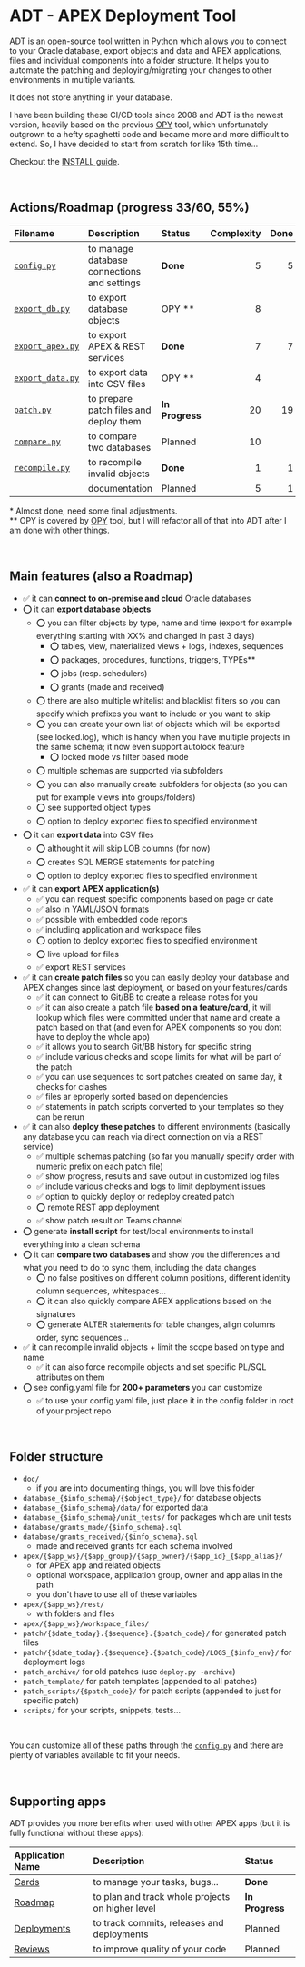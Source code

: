 # ADT - APEX Deployment Tool

ADT is an open-source tool written in Python which allows you to connect to your Oracle database, export objects and data and APEX applications, files and individual components into a folder structure.
It helps you to automate the patching and deploying/migrating your changes to other environments in multiple variants.

It does not store anything in your database.

I have been building these CI/CD tools since 2008 and ADT is the newest version, heavily based on the previous [OPY](https://github.com/jkvetina/OPY/tree/master) tool, which unfortunately outgrown to a hefty spaghetti code and became more and more difficult to extend. So, I have decided to start from scratch for like 15th time...

Checkout the [INSTALL guide](./doc/install.md).

&nbsp;

## Actions/Roadmap (progress 33/60, 55%)

| Filename                                 | Description                                    | Status          | Complexity | Done
| :-------                                 | :----------                                    | :-----          | ---------: | ---:
| [`config.py`](./doc/config.md)           | to manage database connections and settings    | __Done__        |          5 | 5
| [`export_db.py`](./doc/export_db.md)     | to export database objects                     | OPY **          |          8 |
| [`export_apex.py`](./doc/export_apex.md) | to export APEX & REST services                 | __Done__        |          7 | 7
| [`export_data.py`](./doc/export_data.md) | to export data into CSV files                  | OPY **          |          4 |
| [`patch.py`](./doc/patch.md)             | to prepare patch files and deploy them         | __In Progress__ |         20 | 19
| [`compare.py`](./doc/compare.md)         | to compare two databases                       | Planned         |         10 |
| [`recompile.py`](./doc/recompile.md)     | to recompile invalid objects                   | __Done__        |          1 | 1
|                                          | documentation                                  | Planned         |          5 | 1

\* Almost done, need some final adjustments.\
\** OPY is covered by [OPY](https://github.com/jkvetina/OPY/tree/master) tool, but I will refactor all of that into ADT after I am done with other things.

&nbsp;

## Main features (also a Roadmap)

- ✅ it can __connect to on-premise and cloud__ Oracle databases
- ⭕️ it can __export database objects__
    - ⭕️ you can filter objects by type, name and time (export for example everything starting with XX% and changed in past 3 days)
        - ⭕️ tables, view, materialized views + logs, indexes, sequences
        - ⭕️ packages, procedures, functions, triggers, TYPEs**
        - ⭕️ jobs (resp. schedulers)
        - ⭕️ grants (made and received)
    - ⭕️ there are also multiple whitelist and blacklist filters so you can specify which prefixes you want to include or you want to skip
    - ⭕️ you can create your own list of objects which will be exported (see locked.log), which is handy when you have multiple projects in the same schema; it now even support autolock feature
        - ⭕️ locked mode vs filter based mode
    - ⭕️ multiple schemas are supported via subfolders
    - ⭕️ you can also manually create subfolders for objects (so you can put for example views into groups/folders)
    - ⭕️ see supported object types
    - ⭕️ option to deploy exported files to specified environment
- ⭕️ it can __export data__ into CSV files
    - ⭕️ althought it will skip LOB columns (for now)
    - ⭕️ creates SQL MERGE statements for patching
    - ⭕️ option to deploy exported files to specified environment
- ✅ it can __export APEX application(s)__
    - ✅ you can request specific components based on page or date
    - ✅ also in YAML/JSON formats
    - ✅ possible with embedded code reports
    - ✅ including application and workspace files
    - ⭕️ option to deploy exported files to specified environment
    - ⭕️ live upload for files
    - ✅ export REST services
- ✅ it can __create patch files__ so you can easily deploy your database and APEX changes since last deployment, or based on your features/cards
    - ✅ it can connect to Git/BB to create a release notes for you
    - ✅ it can also create a patch file __based on a feature/card__, it will lookup which files were committed under that name and create a patch based on that (and even for APEX components so you dont have to deploy the whole app)
    - ✅ it allows you to search Git/BB history for specific string
    - ✅ include various checks and scope limits for what will be part of the patch
    - ✅ you can use sequences to sort patches created on same day, it checks for clashes
    - ✅ files ar eproperly sorted based on dependencies
    - ✅ statements in patch scripts converted to your templates so they can be rerun
- ✅ it can also __deploy these patches__ to different environments (basically any database you can reach via direct connection on via a REST service)
    - ✅ multiple schemas patching (so far you manually specify order with numeric prefix on each patch file)
    - ✅ show progress, results and save output in customized log files
    - ✅ include various checks and logs to limit deployment issues
    - ✅ option to quickly deploy or redeploy created patch
    - ⭕️ remote REST app deployment
    - ✅ show patch result on Teams channel
- ⭕️ generate __install script__ for test/local environments to install everything into a clean schema
- ⭕️ it can __compare two databases__ and show you the differences and what you need to do to sync them, including the data changes
    - ⭕️ no false positives on different column positions, different identity column sequences, whitespaces...
    - ⭕️ it can also quickly compare APEX applications based on the signatures
    - ⭕️ generate ALTER statements for table changes, align columns order, sync sequences...
- ✅ it can recompile invalid objects + limit the scope based on type and name
    - ✅ it can also force recompile objects and set specific PL/SQL attributes on them  
- ⭕️ see config.yaml file for __200+ parameters__ you can customize
    - ✅ to use your config.yaml file, just place it in the config folder in root of your project repo

&nbsp;

## Folder structure

- `doc/`
    - if you are into documenting things, you will love this folder
- `database_{$info_schema}/{$object_type}/` for database objects
- `database_{$info_schema}/data/` for exported data
- `database_{$info_schema}/unit_tests/` for packages which are unit tests
- `database/grants_made/{$info_schema}.sql`
- `database/grants_received/{$info_schema}.sql`
    - made and received grants for each schema involved
- `apex/{$app_ws}/{$app_group}/{$app_owner}/{$app_id}_{$app_alias}/`
    - for APEX app and related objects
    - optional workspace, application group, owner and app alias in the path
    - you don't have to use all of these variables
- `apex/{$app_ws}/rest/`
    - with folders and files
- `apex/{$app_ws}/workspace_files/`
- `patch/{$date_today}.{$sequence}.{$patch_code}/` for generated patch files
- `patch/{$date_today}.{$sequence}.{$patch_code}/LOGS_{$info_env}/` for deployment logs
- `patch_archive/` for old patches (use `deploy.py -archive`)
- `patch_template/` for patch templates (appended to all patches)
- `patch_scripts/{$patch_code}/` for patch scripts (appended to just for specific patch)
- `scripts/` for your scripts, snippets, tests...

&nbsp;

You can customize all of these paths through the [`config.py`](./doc/config.md) and there are plenty of variables available to fit your needs.

&nbsp;

## Supporting apps

ADT provides you more benefits when used with other APEX apps (but it is fully functional without these apps):

| Application Name                                              | Description                                       | Status
| :---------------                                              | :----------                                       | :-----
| [Cards](https://github.com/jkvetina/MASTER_TASKS)             | to manage your tasks, bugs...                     | __Done__
| [Roadmap](https://github.com/jkvetina/MASTER_ROADMAPS)        | to plan and track whole projects on higher level  | __In Progress__
| [Deployments](https://github.com/jkvetina/MASTER_DEPLOYMENTS) | to track commits, releases and deployments        | Planned
| [Reviews](https://github.com/jkvetina/MASTER_REVIEWS)         | to improve quality of your code                   | Planned

